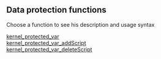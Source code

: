 Data protection functions
--
Choose a function to see his description and usage syntax

[kernel_protected_var](./kernel_protected_var)<br/>
[kernel_protected_var_addScript](./kernel_protected_var_addScript)<br/>
[kernel_protected_var_deleteScript](./kernel_protected_var_deleteScript)<br/>